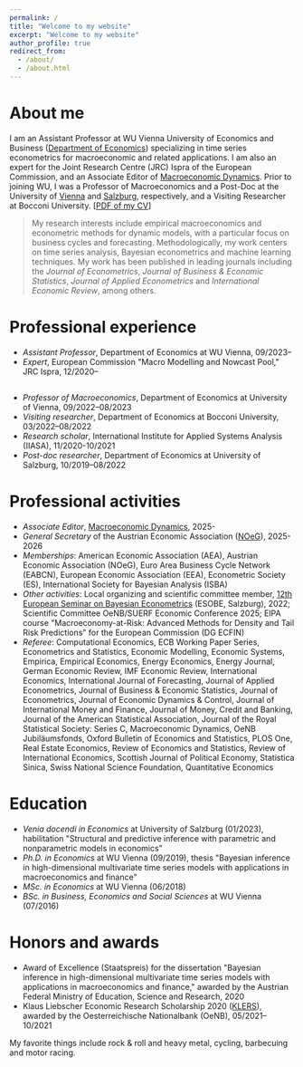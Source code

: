 ```yaml
---
permalink: /
title: "Welcome to my website"
excerpt: "Welcome to my website"
author_profile: true
redirect_from: 
  - /about/
  - /about.html
---
```


# About me
I am an Assistant Professor at WU Vienna University of Economics and Business ([Department of Economics](https://www.wu.ac.at/en/economics/)) specializing in time series econometrics for macroeconomic and related applications. I am also an expert for the Joint Research Centre (JRC) Ispra of the European Commission, and an Associate Editor of [Macroeconomic Dynamics](https://www.cambridge.org/core/journals/macroeconomic-dynamics). Prior to joining WU, I was a Professor of Macroeconomics and a Post-Doc at the University of [Vienna](https://econ.univie.ac.at) and [Salzburg](https://www.plus.ac.at/economics/?lang=en), respectively, and a Visiting Researcher at Bocconi University. [[PDF of my CV](https://www.dropbox.com/s/2xgz0ge1h4enc6i/cv.pdf?dl=0)]

> My research interests include empirical macroeconomics and econometric methods for dynamic models, with a particular focus on business cycles and forecasting. Methodologically, my work centers on time series analysis, Bayesian econometrics and machine learning techniques. My work has been published in leading journals including the _Journal of Econometrics_, _Journal of Business & Economic Statistics_, _Journal of Applied Econometrics_ and _International Economic Review_, among others.

# Professional experience
* _Assistant Professor_, Department of Economics at WU Vienna, 09/2023–
* _Expert_, European Commission "Macro Modelling and Nowcast Pool," JRC Ispra, 12/2020–

## 
* _Professor of Macroeconomics_, Department of Economics at University of Vienna, 09/2022–08/2023
* _Visiting researcher_, Department of Economics at Bocconi University, 03/2022–08/2022
* _Research scholar_, International Institute for Applied Systems Analysis (IIASA), 11/2020-10/2021
* _Post-doc researcher_, Department of Economics at University of Salzburg, 10/2019–08/2022

# Professional activities
* _Associate Editor_, [Macroeconomic Dynamics](https://www.cambridge.org/core/journals/macroeconomic-dynamics), 2025-
* _General Secretary_ of the Austrian Economic Association ([NOeG](https://en.noeg.ac.at/home)), 2025-2026
* _Memberships_: American Economic Association (AEA), Austrian Economic Association (NOeG), Euro Area Business Cycle Network (EABCN), European Economic Association (EEA), Econometric Society (ES), International Society for Bayesian Analysis (ISBA)
* _Other activities_: Local organizing and scientific committee member, [12th European Seminar on Bayesian Econometrics](https://sites.google.com/view/esobe2022salzburg) (ESOBE, Salzburg), 2022; Scientific Committee OeNB/SUERF Economic Conference 2025; EIPA course "Macroeconomy-at-Risk: Advanced Methods for Density and Tail Risk Predictions" for the European Commission (DG ECFIN)
* _Referee_: Computational Economics, ECB Working Paper Series, Econometrics and Statistics, Economic Modelling, Economic Systems, Empirica, Empirical Economics, Energy Economics, Energy Journal, German Economic Review, IMF Economic Review, International Economics, International Journal of Forecasting, Journal of Applied Econometrics, Journal of Business & Economic Statistics, Journal of Econometrics, Journal of Economic Dynamics & Control, Journal of International Money and Finance, Journal of Money, Credit and Banking, Journal of the American Statistical Association, Journal of the Royal Statistical Society: Series C, Macroeconomic Dynamics, OeNB Jubiläumsfonds, Oxford Bulletin of Economics and Statistics, PLOS One, Real Estate Economics, Review of Economics and Statistics, Review of International Economics, Scottish Journal of Political Economy, Statistica Sinica, Swiss National Science Foundation, Quantitative Economics

# Education
* _Venia docendi in Economics_ at University of Salzburg (01/2023), habilitation "Structural and predictive inference with parametric and nonparametric models in economics"
* _Ph.D. in Economics_ at WU Vienna (09/2019), thesis "Bayesian inference in high-dimensional multivariate time series models with applications in macroeconomics and finance"
* _MSc. in Economics_ at WU Vienna (06/2018)
* _BSc. in Business, Economics and Social Sciences_ at WU Vienna (07/2016)

# Honors and awards
* Award of Excellence (Staatspreis) for the dissertation "Bayesian inference in high-dimensional multivariate time series models with applications in macroeconomics and finance," awarded by the Austrian Federal Ministry of Education, Science and Research, 2020
* Klaus Liebscher Economic Research Scholarship 2020 ([KLERS](https://www.oenb.at/en/About-Us/Research-Promotion/scholarships_and_awards/klaus_liebscher_economic_research_scholarship.html)), awarded by the Oesterreichische Nationalbank (OeNB), 05/2021–10/2021

My favorite things include rock & roll and heavy metal, cycling, barbecuing and motor racing.
